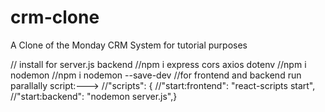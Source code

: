 # crm-clone
A Clone of the Monday CRM System for tutorial purposes

// install for server.js backend
//npm i express cors axios dotenv
//npm i nodemon
//npm i nodemon --save-dev
//for frontend and backend run parallally script:--->
  //"scripts": {
    //"start:frontend": "react-scripts start",
    //"start:backend": "nodemon server.js",}



